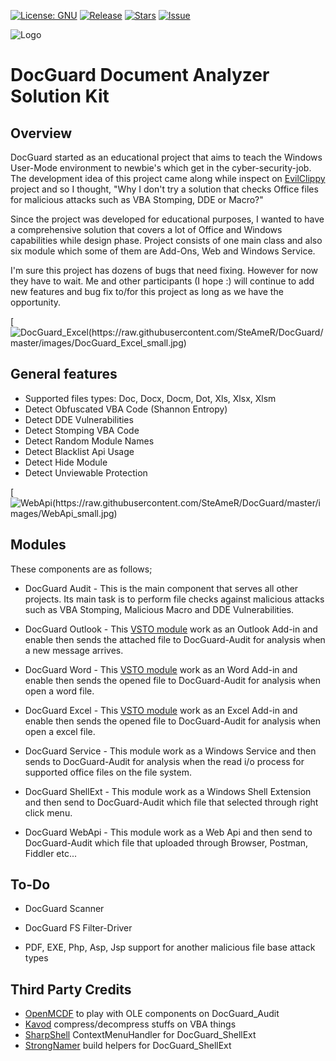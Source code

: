 [![License: GNU ](https://img.shields.io/badge/License-GPL%20v3-blue.svg)](https://www.gnu.org/licenses/gpl-3.0.html)
[![Release](https://img.shields.io/github/release-pre/steamer/docguard.svg)](https://github.com/SteAmeR/DocGuard/releases/tag/1.0)
[![Stars](https://img.shields.io/github/stars/SteAmeR/DocGuard.svg)]()
[![Issue](https://img.shields.io/github/issues/SteAmeR/DocGuard.svg)](https://github.com/SteAmeR/DocGuard/issues)

![Logo](https://raw.githubusercontent.com/SteAmeR/DocGuard/master/images/DocGuard_Logo_Small.png)

# DocGuard Document Analyzer Solution Kit

## Overview
DocGuard started as an educational project that aims to teach the Windows User-Mode environment to newbie's which get in the cyber-security-job. The development idea of this project came along while inspect on [EvilClippy](https://github.com/outflanknl/EvilClippy) project and so I thought, "Why I don't try a solution that checks Office files for malicious attacks such as VBA Stomping, DDE or Macro?" 

Since the project was developed for educational purposes, I wanted to have a comprehensive solution that covers a lot of Office and Windows capabilities while design phase. Project consists of one main class and also six module which some of them are Add-Ons, Web and Windows Service. 

I'm sure this project has dozens of bugs that need fixing. However for now they have to wait. Me and other participants (I hope :) will continue to add new features and bug fix to/for this project as long as we have the opportunity. 

[![DocGuard_Excel(https://raw.githubusercontent.com/SteAmeR/DocGuard/master/images/DocGuard_Excel_small.jpg)](https://raw.githubusercontent.com/SteAmeR/DocGuard/master/images/DocGuard_Excel_big.jpg)

## General features

* Supported files types: Doc, Docx, Docm, Dot, Xls, Xlsx, Xlsm 
* Detect Obfuscated VBA Code (Shannon Entropy)
* Detect DDE Vulnerabilities
* Detect Stomping VBA Code
* Detect Random Module Names
* Detect Blacklist Api Usage
* Detect Hide Module
* Detect Unviewable Protection

[![WebApi(https://raw.githubusercontent.com/SteAmeR/DocGuard/master/images/WebApi_small.jpg)](https://raw.githubusercontent.com/SteAmeR/DocGuard/master/images/WebApi_big.jpg)

## Modules
These components are as follows;

* DocGuard Audit - This is the main component that serves all other projects. Its main task is to perform file checks against malicious attacks such as VBA Stomping, Malicious Macro and DDE Vulnerabilities.

* DocGuard Outlook - This [VSTO module](https://docs.microsoft.com/en-us/visualstudio/vsto/create-vsto-add-ins-for-office-by-using-visual-studio?view=vs-2019) work as an Outlook Add-in and enable then sends the attached file to DocGuard-Audit for analysis when a new message arrives.

* DocGuard Word - This [VSTO module](https://docs.microsoft.com/en-us/visualstudio/vsto/create-vsto-add-ins-for-office-by-using-visual-studio?view=vs-2019) work as an Word Add-in and enable then sends the opened file to DocGuard-Audit for analysis when open a word file. 

* DocGuard Excel - This [VSTO module](https://docs.microsoft.com/en-us/visualstudio/vsto/create-vsto-add-ins-for-office-by-using-visual-studio?view=vs-2019) work as an Excel Add-in and enable then sends the opened file to DocGuard-Audit for analysis when open a excel file. 

* DocGuard Service - This module work as a Windows Service and then sends to DocGuard-Audit for analysis when the read i/o process for supported office files on the file system. 

* DocGuard ShellExt - This module work as a Windows Shell Extension and then send to DocGuard-Audit which file that selected through right click menu.

* DocGuard WebApi - This module work as a Web Api and then send to DocGuard-Audit which file that uploaded through Browser, Postman, Fiddler etc...   

## To-Do

* DocGuard Scanner

* DocGuard FS Filter-Driver

* PDF, EXE, Php, Asp, Jsp support for another malicious file base attack types

## Third Party Credits

* [OpenMCDF](https://github.com/ironfede/openmcdf) to play with OLE components on DocGuard_Audit
* [Kavod](https://github.com/rossknudsen/Kavod.Vba.Compression) compress/decompress stuffs on VBA things
* [SharpShell](https://github.com/dwmkerr/sharpshell) ContextMenuHandler for DocGuard_ShellExt
* [StrongNamer](https://github.com/dsplaisted/strongnamer) build helpers for DocGuard_ShellExt

